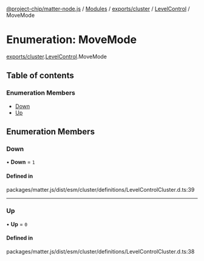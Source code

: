 [@project-chip/matter-node.js](../README.md) / [Modules](../modules.md) / [exports/cluster](../modules/exports_cluster.md) / [LevelControl](../modules/exports_cluster.LevelControl.md) / MoveMode

# Enumeration: MoveMode

[exports/cluster](../modules/exports_cluster.md).[LevelControl](../modules/exports_cluster.LevelControl.md).MoveMode

## Table of contents

### Enumeration Members

- [Down](exports_cluster.LevelControl.MoveMode.md#down)
- [Up](exports_cluster.LevelControl.MoveMode.md#up)

## Enumeration Members

### Down

• **Down** = ``1``

#### Defined in

packages/matter.js/dist/esm/cluster/definitions/LevelControlCluster.d.ts:39

___

### Up

• **Up** = ``0``

#### Defined in

packages/matter.js/dist/esm/cluster/definitions/LevelControlCluster.d.ts:38
